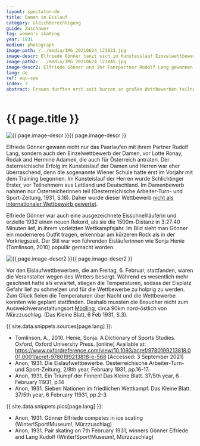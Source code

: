 ```yaml
---
layout: spectator-de
title: Damen im Eislauf
category: Gleichberechtigung
guide: Zuschauer
tag: women's skating
year: 1931
medium: photograph
image-path: /../media/IMG_20210624_123823.jpg
image-descr: Elfriede Gönner tanzt sich im Kunsteislauf Einzelwettbewerb der Damen zum Sieg.
image-path2: ../media/IMG_20210624_123845.jpg
image-descr2: Elfriede Gönner und ihr Tanzpartner Rudolf Lang gewannen das Paarlaufen am Samstag, 7. Februar 1931.
lang: de
ref: equ-spe
index: 3
abstract: Frauen durften erst seit kurzen an großen Wettbewerben teilnehmen. Bei der Olympiade in Mürzzuschlag kämpften Frauen im Langlauf und im Kunsteislaufen.
---
```

<body>
    <div class="infotext">
        <h1  id="title">{{ page.title }}</h1>
        <div class="grid-item" id="exhibit-image"><img src="../media/IMG_20210624_123823.jpg" class="img-fluid" alt="{{ page.image-descr }}">{{ page.image-descr }}</div>
        <p>Elfriede Gönner gewann nicht nur das Paarlaufen mit ihrem Partner Rudolf Lang, sondern auch den Einzelwettbewerb der Damen, vor Lotte Ronay, Rodak and Hermine Adamek, die auch für Österreich antraten. Der österreichische Erfolg im Kunsteislauf der Damen und Herren war eher überraschend, denn die sogenannte Wiener Schule hatte erst im Vorjahr mit dem Training begonnen. Im Kunsteislauf der Herren wurde Schlichtinger Erster, vor Teilnehmern aus Lettland und Deutschland. Im Damenbewerb nahmen nur Österreicherinnen teil (<span class="quote">Oesterreichische Arbeiter-Turn- und Sport-Zeitung</span>, 1931, S.16). Daher wurde dieser Wettbewerb <a href="#" class="link-info" data-toggle="tooltip" title="Für einen internationalen Wettbewerb mussten zumindest drei verschiedene Nationen teilnehmen">nicht als internationaler Wettbewerb gewertet</a>.</p>
        <p>Elfriede Gönner war auch eine ausgezeichnete Eisschnellläuferin und erzielte 1932 einen neuen Rekord, als sie die 1500m-Distanz in 3:27:40 Minuten lief, in ihrem vorletzten Wettkampfsjahr. Im Bild sieht man Gönner ein moderneres Outfit tragen, erkennbar am kürzeren Rock als in der Vorkriegszeit. Der Stil war von führenden Eisläuferinnen wie Sonja Henie (<span class="quote">Tomlinson</span>, 2010) populär gemacht worden.</p>
        <div class="grid-item" id="exhibit-image"><img src="../media/IMG_20210624_123845.jpg" class="img-fluid" alt="{{ page.image-descr2 }}">{{ page.image-descr2 }}</div>
        <p>Vor den Eislaufwettbewerben, die am Freitag, 6. Februar, stattfanden, waren die Veranstalter wegen des Wetters besorgt. Während es wesentlich mehr geschneit hatte als erwartet, stiegen die Temperaturen, sodass der Eisplatz Gefahr lief zu schmelzen und für die Wettbewerbe zu holprig zu werden. Zum Glück fielen die Temperaturen über Nacht und die Wettbewerbe konnten wie geplant stattfinden. Deshalb mussten die Besucher nicht zum Ausweichveranstaltungsort <a href="#" class="link-info" data-toggle="tooltip" title="Mödling liegt auf derselben Zugstrecke wie Mürzzuschlag, aber viel näher bei Wien und konnte nur Eislaufwettbewerbe durchführen.">Mödling</a>, circa 90km nord-östlich von Mürzzuschlag. (<span class="quote">Das Kleine Blatt</span>, 6 Feb 1931, S.3).</p>
        <div class="grid-item" class="resources">
            <div class="resource-title">{{ site.data.snippets.sources[page.lang] }}:</div>
                <ul>
                    <li>Tomlinson, A., 2010. Henie, Sonja. <span id="source">A Dictionary of Sports Studies</span>. Oxford, Oxford University Press. [online] Available at: <a href="https://www.oxfordreference.com/view/10.1093/acref/9780199213818.001.0001/acref-9780199213818-e-568">https://www.oxfordreference.com/view/10.1093/acref/9780199213818.001.0001/acref-9780199213818-e-568</a> [Accessed: 3 September 2021] </li>
                    <li>Anon, 1931. Die Eislaufwettbewerbe. <span id="source">Oesterreichische Arbeiter-Turn- und Sport-Zeitung</span>, 2/8th year, February 1931, pp.16-17.</li>
                    <li>Anon, 1931. Ein Triumpf der Finnen! <span id="source">Das Kleine Blatt</span>. 37/5th year, 6 February 11931, p.14</li>
                    <li>Anon, 1931. Sieben Nationen im friedlichen Wettkampf. <span id="source">Das Kleine Blatt</span>. 37/5th year, 6 February 11931, pp.2-3</li>
                </ul>
        </div>
        <div class="grid-item" class="resources">
            <div class="resource-title">{{ site.data.snippets.pics[page.lang] }}:</div>
                <ul>
                    <li>Anon, 1931. Gönner Elfriede competes in ice scating (Winter!Sport!Museum!, Mürzzuschlag)</li>
                    <li>Anon, 1931. Pair skating on 7th February 1931, winners Gönner Elfriede and Lang Rudolf (Winter!Sport!Museum!, Mürzzuschlag)</li>
                </ul>
        </div>
    </div>
</body>